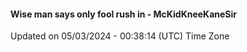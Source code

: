 #### Wise man says only fool rush in - McKidKneeKaneSir
Updated on 05/03/2024 - 00:38:14 (UTC) Time Zone
